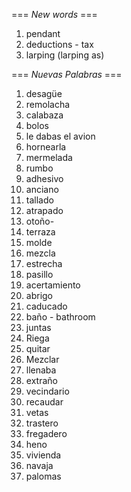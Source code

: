 === *New words* ===

1. pendant
2. deductions - tax
3. larping (larping as)

=== *Nuevas Palabras* ===

1. desagüe
2. remolacha
3. calabaza
4. bolos
5. le dabas el avion
6. hornearla
7. mermelada
8. rumbo    
9. adhesivo
10. anciano
11. tallado
12. atrapado
13. otoño-
14. terraza
15. molde
16. mezcla
17. estrecha
18. pasillo
19. acertamiento
20. abrigo
21. caducado
22. baño - bathroom
23. juntas
24. Riega
25. quitar
26. Mezclar
27. llenaba
28. extraño
29. vecindario
30. recaudar
31. vetas
32. trastero
33. fregadero
34. heno
35. vivienda
36. navaja
37. palomas
